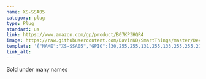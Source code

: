 ```yaml
---
name: XS-SSA05 
category: plug
type: Plug
standard: us
link: https://www.amazon.com/gp/product/B07KP3HQR4
image: https://raw.githubusercontent.com/DavinKD/SmartThings/master/DeviceImages/XS-SSA05.jpg
template: '{"NAME":"XS-SSA05","GPIO":[30,255,255,131,255,133,255,255,21,17,132,31,255],"FLAG":1,"BASE":18}' 
link_alt: 
---
```



Sold under many names






